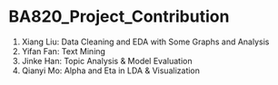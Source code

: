 # BA820_Project_Contribution
1. Xiang Liu: Data Cleaning and EDA with Some Graphs and Analysis
2. Yifan Fan: Text Mining
3. Jinke Han: Topic Analysis & Model Evaluation
4. Qianyi Mo: Alpha and Eta in LDA & Visualization
